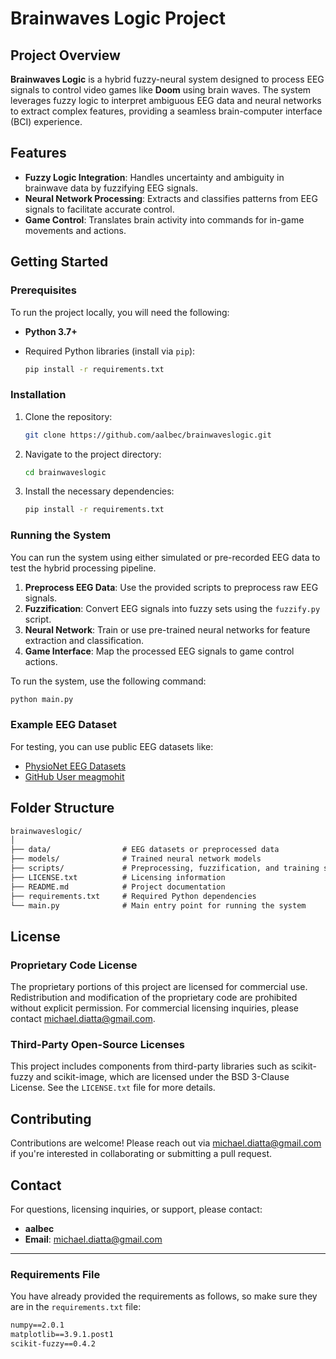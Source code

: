 # Brainwaves Logic Project

## Project Overview

**Brainwaves Logic** is a hybrid fuzzy-neural system designed to process EEG signals to control video games like **Doom** using brain waves. The system leverages fuzzy logic to interpret ambiguous EEG data and neural networks to extract complex features, providing a seamless brain-computer interface (BCI) experience.

## Features

- **Fuzzy Logic Integration**: Handles uncertainty and ambiguity in brainwave data by fuzzifying EEG signals.
- **Neural Network Processing**: Extracts and classifies patterns from EEG signals to facilitate accurate control.
- **Game Control**: Translates brain activity into commands for in-game movements and actions.
  
## Getting Started

### Prerequisites

To run the project locally, you will need the following:

- **Python 3.7+**
- Required Python libraries (install via `pip`):

  ```bash
  pip install -r requirements.txt
  ```

### Installation

1. Clone the repository:

   ```bash
   git clone https://github.com/aalbec/brainwaveslogic.git
   ```

2. Navigate to the project directory:

   ```bash
   cd brainwaveslogic
   ```

3. Install the necessary dependencies:

   ```bash
   pip install -r requirements.txt
   ```

### Running the System

You can run the system using either simulated or pre-recorded EEG data to test the hybrid processing pipeline.

1. **Preprocess EEG Data**: Use the provided scripts to preprocess raw EEG signals.
2. **Fuzzification**: Convert EEG signals into fuzzy sets using the `fuzzify.py` script.
3. **Neural Network**: Train or use pre-trained neural networks for feature extraction and classification.
4. **Game Interface**: Map the processed EEG signals to game control actions.

To run the system, use the following command:

```bash
python main.py
```

### Example EEG Dataset

For testing, you can use public EEG datasets like:

- [PhysioNet EEG Datasets](https://physionet.org/content/eegmmidb/1.0.0/)
- [GitHub User meagmohit](https://github.com/meagmohit/EEG-Datasets#eeg-datasets)

## Folder Structure

```txt
brainwaveslogic/
│
├── data/                # EEG datasets or preprocessed data
├── models/              # Trained neural network models
├── scripts/             # Preprocessing, fuzzification, and training scripts
├── LICENSE.txt          # Licensing information
├── README.md            # Project documentation
├── requirements.txt     # Required Python dependencies
└── main.py              # Main entry point for running the system
```

## License

### Proprietary Code License

The proprietary portions of this project are licensed for commercial use. Redistribution and modification of the proprietary code are prohibited without explicit permission. For commercial licensing inquiries, please contact <michael.diatta@gmail.com>.

### Third-Party Open-Source Licenses

This project includes components from third-party libraries such as scikit-fuzzy and scikit-image, which are licensed under the BSD 3-Clause License. See the `LICENSE.txt` file for more details.

## Contributing

Contributions are welcome! Please reach out via <michael.diatta@gmail.com> if you're interested in collaborating or submitting a pull request.

## Contact

For questions, licensing inquiries, or support, please contact:

- **aalbec**
- **Email**: <michael.diatta@gmail.com>

---

### Requirements File

You have already provided the requirements as follows, so make sure they are in the `requirements.txt` file:

```txt
numpy==2.0.1
matplotlib==3.9.1.post1
scikit-fuzzy==0.4.2
```
